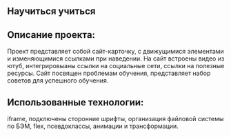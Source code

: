 ## Научиться учиться

## Описание проекта:  
Проект представляет собой сайт-карточку, с движущимися элементами и изменяющимися ссылками при наведении. На сайт встроены видео из ютуб, интегрировыаны ссылки на социальные сети, ссылки на полезные ресурсы. Сайт посвящен проблемам обучения, представляет набор советов для успешного обучения.

## Использованные технологии:  
iframe, подключены сторонние шрифты, организация файловой системы по БЭМ, flex, псевдоклассы, анимации и трансформации.
